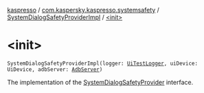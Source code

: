[kaspresso](../../index.md) / [com.kaspersky.kaspresso.systemsafety](../index.md) / [SystemDialogSafetyProviderImpl](index.md) / [&lt;init&gt;](./-init-.md)

# &lt;init&gt;

`SystemDialogSafetyProviderImpl(logger: `[`UiTestLogger`](../../com.kaspersky.kaspresso.logger/-ui-test-logger.md)`, uiDevice: UiDevice, adbServer: `[`AdbServer`](../../com.kaspersky.kaspresso.device.server/-adb-server/index.md)`)`

The implementation of the [SystemDialogSafetyProvider](../-system-dialog-safety-provider/index.md) interface.

